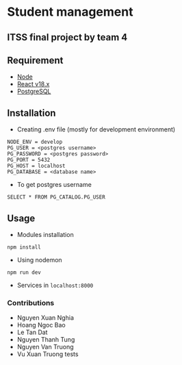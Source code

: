 # Student management

## ITSS final project by team 4

## Requirement

- [Node](https://nodejs.org/en/)
- [React v18.x](https://reactjs.org/)
- [PostgreSQL](https://www.postgresql.org/)

## Installation

- Creating .env file (mostly for development environment)

```
NODE_ENV = develop
PG_USER = <postgres username>
PG_PASSWORD = <postgres password>
PG_PORT = 5432
PG_HOST = localhost
PG_DATABASE = <database name>
```

- To get postgres username

```
SELECT * FROM PG_CATALOG.PG_USER
```

## Usage

- Modules installation

```
npm install
```

- Using nodemon

```
npm run dev
```

- Services in `localhost:8000`

### Contributions

- Nguyen Xuan Nghia
- Hoang Ngoc Bao
- Le Tan Dat
- Nguyen Thanh Tung
- Nguyen Van Truong
- Vu Xuan Truong
tests

